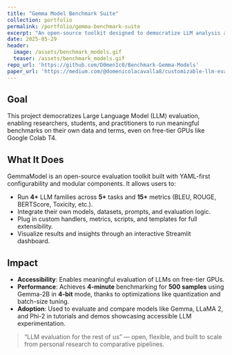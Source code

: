 ```yaml
---
title: "Gemma Model Benchmark Suite"
collection: portfolio
permalink: /portfolio/gemma-benchmark-suite
excerpt: "An open-source toolkit designed to democratize LLM analysis and benchmarking, with deep customization and minimal compute requirements."
date: 2025-05-29
header:
  image: /assets/benchmark_models.gif
  teaser: /assets/benchmark_models.gif
repo_url: 'https://github.com/D0men1c0/Benchmark-Gemma-Models'
paper_url: 'https://medium.com/@domenicolacavalla8/customizable-llm-evaluation-benchmarking-gemma-and-beyond-with-benchmark-gemma-models-9dc6a5266be8'
---
```


## Goal
This project democratizes Large Language Model (LLM) evaluation, enabling researchers, students, and practitioners to run meaningful benchmarks on their own data and terms, even on free-tier GPUs like Google Colab T4.

## What It Does
GemmaModel is an open-source evaluation toolkit built with YAML-first configurability and modular components. It allows users to:
- Run **4+** LLM families across **5+** tasks and **15+** metrics (BLEU, ROUGE, BERTScore, Toxicity, etc.).
- Integrate their own models, datasets, prompts, and evaluation logic.
- Plug in custom handlers, metrics, scripts, and templates for full extensibility.
- Visualize results and insights through an interactive Streamlit dashboard.

## Impact
- **Accessibility**: Enables meaningful evaluation of LLMs on free-tier GPUs.
- **Performance**: Achieves **4-minute** benchmarking for **500 samples** using Gemma-2B in **4-bit** mode, thanks to optimizations like quantization and batch-size tuning.
- **Adoption**: Used to evaluate and compare models like Gemma, LLaMA 2, and Phi-2 in tutorials and demos showcasing accessible LLM experimentation.

> “LLM evaluation for the rest of us” — open, flexible, and built to scale from personal research to comparative pipelines.